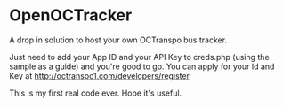 OpenOCTracker
=============

A drop in solution to host your own OCTranspo bus tracker.

Just need to add your App ID and your API Key to creds.php
(using the sample as a guide)
and you're good to go.  You can apply for your Id and Key at
http://octranspo1.com/developers/register

This is my first real code ever.  Hope it's useful.
